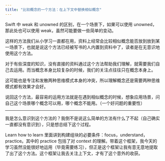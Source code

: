 ```yaml
---
title: "比较概念的一个方法：在上下文中替换相似概念"
---
```


Swift 中 weak 和 unowned 的区别，在一个场景下，如果可以使用 unowned，那此处也可以使用 weak，虽然可能要做一些简单的变动。

这样的方法我们从小学习一直都在用，资料上经常会比较相似概念能否放到放到某一场景下，也就是说这个方法已经被写书的人内置到资料中了，读者是在无意识地使用这个方法。

对于有些深度的知识，没有直接的资料通过这个方法帮助我们理解，就需要我们自己去运用。而当概念本身比较复杂的时候，我们的关注点往往只在概念本身上。

这可能也是专注和发散两种思维模式本身的冲突，所以理解概念还是需要两种思维模式都有效果才会好。

说回这个方法，最容易的运用方法就是在遇到相似概念的时候，想象应用场景，问自己这个场景哪个概念可以用，哪个概念不能用。（一个好问题的重要性）

---

我是怎么意识到这个方法的？我倒不是说这么简单的方法有什么了不起（自己确实一直都没有意识到），只是想总结下这个过程。

Learn how to learn 里面讲到构建组块的必要条件：focus，understand，practice。其中的 practice 包括了对 context 的理解。带着这个框架，我今天的学习虽然没能很好地运用（毕竟需要练习），但正是这个框架让我有意无意地提取了出了这个方法。这个框架让我去关注上下文，才有了这个意外的收获。
